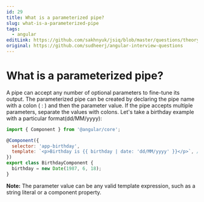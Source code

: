 ```yaml
---
id: 29
title: What is a parameterized pipe?
slug: what-is-a-parameterized-pipe
tags:
  - angular
editLink: https://github.com/sakhnyuk/jsiq/blob/master/questions/theory/angular/29.md
original: https://github.com/sudheerj/angular-interview-questions
---
```


# What is a parameterized pipe?

A pipe can accept any number of optional parameters to fine-tune its output. The parameterized pipe can be created by declaring the pipe name with a colon ( : ) and then the parameter value. If the pipe accepts multiple parameters, separate the values with colons. Let's take a birthday example with a particular format(dd/MM/yyyy):

```javascript
import { Component } from '@angular/core';

@Component({
  selector: 'app-birthday',
  template: `<p>Birthday is {{ birthday | date: 'dd/MM/yyyy' }}</p>`, // 18/06/1987
})
export class BirthdayComponent {
  birthday = new Date(1987, 6, 18);
}
```

**Note:** The parameter value can be any valid template expression, such as a string literal or a component property.